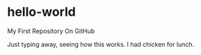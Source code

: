 # hello-world
My First Repository On GitHub

Just typing away, seeing how this works.
I had chicken for lunch.
